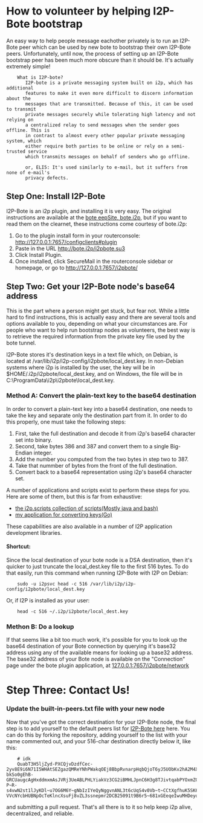 
How to volunteer by helping I2P-Bote bootstrap
==============================================

An easy way to help people message eachother privately is to run an I2P-Bote
peer which can be used by new bote to bootstrap their own I2P-Bote peers.
Unfortunately, until now, the process of setting up an I2P-Bote bootstrap peer
has been much more obscure than it should be. It's actually extremely simple!

        What is I2P-bote?
           I2P-bote is a private messaging system built on i2p, which has additional
           features to make it even more difficult to discern information about the
           messages that are transmitted. Because of this, it can be used to transmit
           private messages securely while tolerating high latency and not relying on
           a centralized relay to send messages when the sender goes offline. This is
           in contrast to almost every other popular private messaging system, which
           either require both parties to be online or rely on a semi-trusted service
           which transmits messages on behalf of senders who go offline.

           or, ELI5: It's used similarly to e-mail, but it suffers from none of e-mail's
           privacy defects.

Step One: Install I2P-Bote
--------------------------

I2P-Bote is an i2p plugin, and installing it is very easy. The original
instructions are available at the [bote eepSite, bote.i2p](http://bote.i2p/install/),
but if you want to read them on the clearnet, these instructions come courtesy
of bote.i2p:


 1. Go to the plugin install form in your routerconsole: http://127.0.0.1:7657/configclients#plugin
 2. Paste in the URL http://bote.i2p/i2pbote.su3
 3. Click Install Plugin.
 4. Once installed, click SecureMail in the routerconsole sidebar or homepage, or go to http://127.0.0.1:7657/i2pbote/

Step Two: Get your I2P-Bote node's base64 address
-------------------------------------------------

This is the part where a person might get stuck, but fear not. While a little
hard to find instructions, this is actually easy and there are several tools and
options available to you, depending on what your circumstances are. For people
who want to help run bootstrap nodes as volunteers, the best way is to retrieve
the required information from the private key file used by the bote tunnel.

I2P-Bote stores it's destination keys in a text file which, on Debian, is
located at /var/lib/i2p/i2p-config/i2pbote/local_dest.key. In non-Debian systems
where i2p is installed by the user, the key will be in
$HOME/.i2p/i2pbote/local_dest.key, and on Windows, the file will be in
C:\\ProgramData\\i2p\\i2pbote\\local_dest.key.

### Method A: Convert the plain-text key to the base64 destination

In order to convert a plain-text key into a base64 destination, one needs to
take the key and separate only the destination part from it. In order to do this
properly, one must take the following steps:

  1. First, take the full destination and decode it from i2p's base64 character
   set into binary.
  2. Second, take bytes 386 and 387 and convert them to a single Big-Endian
   integer.
  3. Add the number you computed from the two bytes in step two to 387.
  4. Take that nummber of bytes from the front of the full destination.
  5. Convert back to a base64 representation using i2p's base64 character set.

A number of applications and scripts exist to perform these steps for you. Here
are some of them, but this is far from exhaustive:

  * [the i2p.scripts collection of scripts(Mostly java and bash)](https://github.com/i2p/i2p.scripts)
  * [my application for converting keys(Go)](https://github.com/eyedeekay/keyto)

These capabilities are also available in a number of I2P application development
libraries.

#### Shortcut:

Since the local destination of your bote node is a DSA destination, then it's
quicker to just truncate the local_dest.key file to the first 516 bytes. To do
that easily, run this command when running I2P-Bote with I2P on Debian:

        sudo -u i2psvc head -c 516 /var/lib/i2p/i2p-config/i2pbote/local_dest.key

Or, if I2P is installed as your user:

        head -c 516 ~/.i2p/i2pbote/local_dest.key

### Methon B: Do a lookup

If that seems like a bit too much work, it's possible for you to look up the
base64 destination of your Bote connection by querying it's base32 address using
any of the available means for looking up a base32 address. The base32 address
of your Bote node is available on the "Connection" page under the bote plugin
application, at [127.0.0.1:7657/i2pbote/network](http://127.0.0.1:7657/i2pbote/network)

Step Three: Contact Us!
=======================

### Update the built-in-peers.txt file with your new node

Now that you've got the correct destination for your I2P-Bote node, the final
step is to add yourself to the default peers list for [I2P-Bote here](https://github.com/i2p/i2p.i2p-bote/tree/master/core/src/main/resources/i2p/bote/network)
here. You can do this by forking the repository, adding yourself to the list
with your name commented out, and your 516-char destination directly below it,
like this:

        # idk
        QuabT3H5ljZyd-PXCQjvDzdfCec-2yv8E9i6N71I5WHAtSEZgazQMReYNhPWakqOEj8BbpRvnarpHqbQjoT6yJ5UObKv2hA2M4XrroJmydPV9CLJUCqgCqFfpG-bkSo0gEhB-GRCUaugcAgHxddmxmAsJVRj3UeABLPHLYiakVz3CG2iBMHLJpnC6H3g8TJivtqabPYOxmZGCI-P~R-s4vwN2st1lJyKDl~u7OG6M6Y~gNbIzIYeQyNggvnANL3t6cUqS4v0Vb~t~CCtXgfhuK5SK65Rtkt2Aid3s7mrR2hDxK3SIxmAsHpnQ6MA~z0Nus-VVcNYcbHUBNpOcTeKlncXsuFj8vZL3ssnepmr2DCB25091t9B6r5~681xGEeqeIwuMHDeyoXIP0mhEcy3aEB1jcchLBRLMs6NtFKPlioxz0~Vs13VaNNP~78bTjFje5ya20ahWlO0Md~x5P5lWLIKDgaqwNdIrijtZAcILn1h18tmABYauYZQtYGyLTOXAAAA

and submitting a pull request. That's all there is to it so help keep i2p alive,
decentralized, and reliable.
